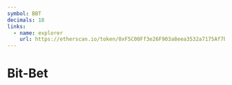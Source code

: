 ```yaml
---
symbol: BBT
decimals: 18
links:
  - name: explorer
    url: https://etherscan.io/token/0xF5C00Ff3e26F903a8eea3532a7175Af7b82Accf8
---
```


# Bit-Bet
